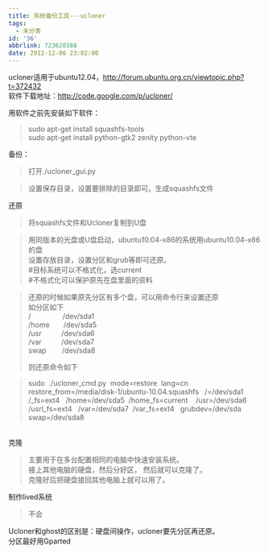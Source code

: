 ```yaml
---
title: 系统备份工具---ucloner
tags:
  - 未分类
id: '36'
abbrlink: 723620388
date: 2012-12-06 23:02:00
---
```


  
ucloner适用于ubuntu12.04，http://forum.ubuntu.org.cn/viewtopic.php?t=372432  
软件下载地址：http://code.google.com/p/ucloner/  
  
  
用软件之前先安装如下软件：  

> sudo apt-get install squashfs-tools  
> sudo apt-get install python-gtk2 zenity python-vte  

  
备份：  

> 打开./ucloner\_gui.py  

> 设置保存目录，设置要排除的目录即可。生成squashfs文件  
>   

还原  

> 将squashfs文件和Ucloner复制到U盘  

> 用同版本的光盘或U盘启动，ubuntu10.04-x86的系统用ubuntu10.04-x86的盘  
> 设置存放目录，设置分区和grub等即可还原。  
> #目标系统可以不格式化，选current  
> #不格式化可以保护原先在盘里面的资料  

>   

  

> 还原的时候如果原先分区有多个盘，可以用命令行来设置还原  
> 如分区如下  
> /                /dev/sda1  
> /home       /dev/sda5  
> /usr          /dev/sda6  
> /var          /dev/sda7  
> swap        /dev/sda8  
>   
> 则还原命令如下  

> sudo  ./ucloner\_cmd.py  mode=restore  lang=cn   restore\_from=/media/disk-1/ubuntu-10.04.squashfs   /=/dev/sda1  /\_fs=ext4   /home=/dev/sda5  /home\_fs=current    /usr=/dev/sda6  /usrl\_fs=ext4   /var=/dev/sda7  /var\_fs=ext4   grubdev=/dev/sda   swap=/dev/sda8  

  
   
克隆  

> 主要用于在多台配置相同的电脑中快速安装系统。  
> 接上其他电脑的硬盘，然后分好区， 然后就可以克隆了。  
> 克隆好后把硬盘接回其他电脑上就可以用了。  
>   

  
制作lived系统  

> 不会  

  
  
Ucloner和ghost的区别是：硬盘间操作，ucloner要先分区再还原。  
分区最好用Gparted